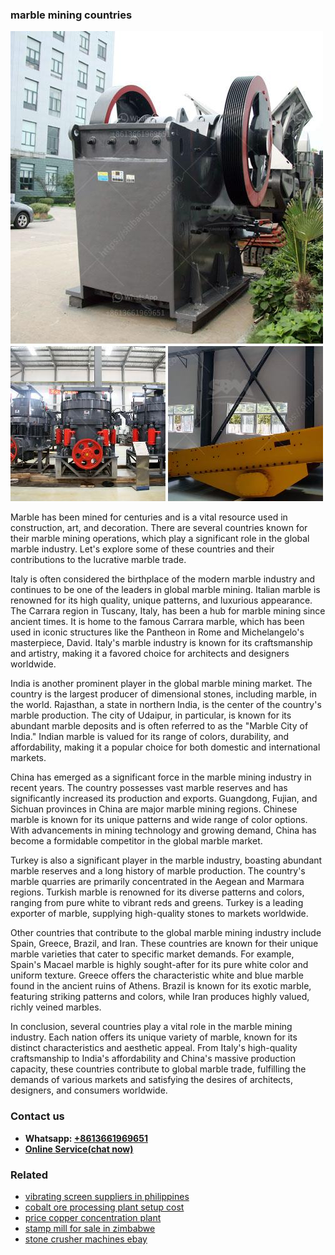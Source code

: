 <h3>marble mining countries</h3><img src='1706753854.jpg' alt=''><p>Marble has been mined for centuries and is a vital resource used in construction, art, and decoration. There are several countries known for their marble mining operations, which play a significant role in the global marble industry. Let's explore some of these countries and their contributions to the lucrative marble trade.</p><p>Italy is often considered the birthplace of the modern marble industry and continues to be one of the leaders in global marble mining. Italian marble is renowned for its high quality, unique patterns, and luxurious appearance. The Carrara region in Tuscany, Italy, has been a hub for marble mining since ancient times. It is home to the famous Carrara marble, which has been used in iconic structures like the Pantheon in Rome and Michelangelo's masterpiece, David. Italy's marble industry is known for its craftsmanship and artistry, making it a favored choice for architects and designers worldwide.</p><p>India is another prominent player in the global marble mining market. The country is the largest producer of dimensional stones, including marble, in the world. Rajasthan, a state in northern India, is the center of the country's marble production. The city of Udaipur, in particular, is known for its abundant marble deposits and is often referred to as the "Marble City of India." Indian marble is valued for its range of colors, durability, and affordability, making it a popular choice for both domestic and international markets.</p><p>China has emerged as a significant force in the marble mining industry in recent years. The country possesses vast marble reserves and has significantly increased its production and exports. Guangdong, Fujian, and Sichuan provinces in China are major marble mining regions. Chinese marble is known for its unique patterns and wide range of color options. With advancements in mining technology and growing demand, China has become a formidable competitor in the global marble market.</p><p>Turkey is also a significant player in the marble industry, boasting abundant marble reserves and a long history of marble production. The country's marble quarries are primarily concentrated in the Aegean and Marmara regions. Turkish marble is renowned for its diverse patterns and colors, ranging from pure white to vibrant reds and greens. Turkey is a leading exporter of marble, supplying high-quality stones to markets worldwide.</p><p>Other countries that contribute to the global marble mining industry include Spain, Greece, Brazil, and Iran. These countries are known for their unique marble varieties that cater to specific market demands. For example, Spain's Macael marble is highly sought-after for its pure white color and uniform texture. Greece offers the characteristic white and blue marble found in the ancient ruins of Athens. Brazil is known for its exotic marble, featuring striking patterns and colors, while Iran produces highly valued, richly veined marbles.</p><p>In conclusion, several countries play a vital role in the marble mining industry. Each nation offers its unique variety of marble, known for its distinct characteristics and aesthetic appeal. From Italy's high-quality craftsmanship to India's affordability and China's massive production capacity, these countries contribute to global marble trade, fulfilling the demands of various markets and satisfying the desires of architects, designers, and consumers worldwide.</p><h3>Contact us</h3><ul><li><strong>Whatsapp:&nbsp;<a href="https://wa.me/8613661969651">+8613661969651</a></strong></li><li><a href="https://swt.shibang-china.com/?git&amp;zhl&amp;marble mining countries"><strong>Online Service(chat now)</strong></a></li></ul><h3>Related</h3><ul><li><a href='vibrating screen suppliers in philippines.md'>vibrating screen suppliers in philippines</a></li><li><a href='cobalt ore processing plant setup cost.md'>cobalt ore processing plant setup cost</a></li><li><a href='price copper concentration plant.md'>price copper concentration plant</a></li><li><a href='stamp mill for sale in zimbabwe.md'>stamp mill for sale in zimbabwe</a></li><li><a href='stone crusher machines ebay.md'>stone crusher machines ebay</a></li></ul>